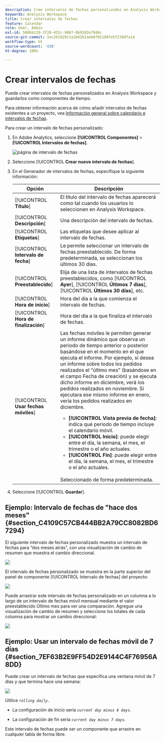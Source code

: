 ```yaml
---
description: Cree intervalos de fechas personalizados en Analysis Workspace y guárdelos como componentes de tiempo.
keywords: Analysis Workspace
title: Crear intervalos de fechas
feature: Calendar
role: User, Admin
exl-id: 586bb120-3f20-452c-9867-0b93d2e794bc
source-git-commit: 1ec261929c1a1b62b1aeb8f01189fe5f2368fa14
workflow-type: ht
source-wordcount: '438'
ht-degree: 100%

---
```


# Crear intervalos de fechas

Puede crear intervalos de fechas personalizados en Analysis Workspace y guardarlos como componentes de tiempo.

Para obtener información acerca de cómo añadir intervalos de fechas existentes a un proyecto, vea [Información general sobre calendario e intervalos de fechas](/help/analyze/analysis-workspace/components/calendar-date-ranges/calendar.md).

Para crear un intervalo de fechas personalizado:

1. En Adobe Analytics, seleccione **[!UICONTROL Componentes]** > **[!UICONTROL Intervalos de fechas]**.

   ![página de intervalo de fechas](assets/date-ranges.png)

1. Seleccione [!UICONTROL **Crear nuevo intervalo de fechas**].

1. En el Generador de intervalos de fechas, especifique la siguiente información:

   | Opción | Descripción |
   |---------|----------|
   | [!UICONTROL **Título**] | El título del intervalo de fechas aparecerá como tal cuando los usuarios lo seleccionen en Analysis Workspace. |
   | [!UICONTROL **Descripción**] | Una descripción del intervalo de fechas. |
   | [!UICONTROL **Etiquetas**] | Las etiquetas que desee aplicar al intervalo de fechas. |
   | [!UICONTROL **Intervalo de fecha**] | Le permite seleccionar un intervalo de fechas preestablecido. De forma predeterminada, se seleccionan los últimos 30 días. |
   | [!UICONTROL **Preestablecido**] | Elija de una lista de intervalos de fechas preestablecidos, como [!UICONTROL **Ayer**], [!UICONTROL **Últimos 7 días**], [!UICONTROL **Últimos 30 días**], etc. |
   | [!UICONTROL **Hora de inicio**] | Hora del día a la que comienza el intervalo de fechas. |
   | [!UICONTROL **Hora de finalización**] | Hora del día a la que finaliza el intervalo de fechas. |
   | [!UICONTROL **Usar fechas móviles**] | Las fechas móviles le permiten generar un informe dinámico que observa un periodo de tiempo anterior o posterior basándose en el momento en el que ejecuta el informe. Por ejemplo, si desea un informe sobre todos los pedidos realizados el “último mes” (basándose en el campo Fecha de creación) y se ejecuta dicho informe en diciembre, verá los pedidos realizados en noviembre. Si ejecutara ese mismo informe en enero, vería los pedidos realizados en diciembre.<ul><li>**[!UICONTROL Vista previa de fecha]**: indica qué periodo de tiempo incluye el calendario móvil.</li><li>**[!UICONTROL Inicio]**: puede elegir entre el día, la semana, el mes, el trimestre o el año actuales.</li><li>**[!UICONTROL Fin]**: puede elegir entre el día, la semana, el mes, el trimestre o el año actuales.</li></ul><br>Seleccionado de forma predeterminada. |

1. Seleccione [!UICONTROL **Guardar**].

## Ejemplo: Intervalo de fechas de &quot;hace dos meses&quot; {#section_C4109C57CB444BB2A79CC8082BD67294}

El siguiente intervalo de fechas personalizado muestra un intervalo de fechas para “dos meses atrás”, con una visualización de cambio de resumen que muestra el cambio direccional.

![](assets/date-range-two-months-ago.png)

El intervalo de fechas personalizado se muestra en la parte superior del panel de componente [!UICONTROL Intervalo de fechas] del proyecto:

![](assets/date-range-panel-two-months-ago.png)

Puede arrastrar este intervalo de fechas personalizado en un columna a lo largo de un intervalo de fechas móvil mensual mediante el valor preestablecido Último mes para ver una comparación. Agregue una visualización de cambio de resumen y seleccione los totales de cada columna para mostrar un cambio direccional:

![](assets/date-range-two-months-table.png)

## Ejemplo: Usar un intervalo de fechas móvil de 7 días {#section_7EF63B2E9FF54D2E9144C4F76956A8DD}

Puede crear un intervalo de fechas que especifica una ventana móvil de 7 días y que termina hace una semana:

![](assets/create_date_range.png)

Utilice *`rolling daily`*.

* La configuración de inicio sería *`current day minus 6 days`*.

* La configuración de fin sería *`current day minus 7 days`*.

Este intervalo de fechas puede ser un componente que arrastre en cualquier tabla de forma libre.
